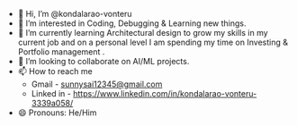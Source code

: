 - 👋 Hi, I’m @kondalarao-vonteru
- 👀 I’m interested in Coding, Debugging & Learning new things.
- 🌱 I’m currently learning Architectural design to grow my skills in my current job and on a personal level I am spending my time on Investing & Portfolio management .
- 💞️ I’m looking to collaborate on AI/ML projects.
- 📫 How to reach me
  -  Gmail - sunnysai12345@gmail.com
  -  Linked in - https://www.linkedin.com/in/kondalarao-vonteru-3339a058/
- 😄 Pronouns: He/Him

<!---
kondalarao-vonteru/kondalarao-vonteru is a ✨ special ✨ repository because its `README.md` (this file) appears on your GitHub profile.
You can click the Preview link to take a look at your changes.
--->
